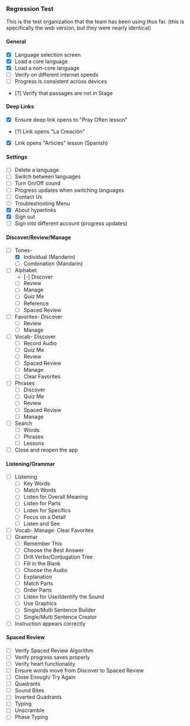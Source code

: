 ### Regression Test
This is the test organization that the team has been using thus far. (this is specifically the web version, but they were nearly identical)
#### General
 - [x] Language selection screen
 - [x] Load a core language
 - [x] Load a non-core language
 - [ ] Verify on different internet speeds
 - [ ] Progress is consistent across devices
 - [?] Verify that passages are not in Stage

#### Deep Links
 - [x] Ensure deep link opens to "Pray Often lesson"
 - [?] Link opens "La Creación"
 - [x] Link opens "Articles" lesson (Spanish)

#### Settings
 - [ ] Delete a language
 - [ ] Switch between languages
 - [ ] Turn On/Off sound
 - [ ] Progress updates when switching languages
 - [ ] Contact Us
 - [ ] Troubleshooting Menu
 - [x] About hyperlinks
 - [x] Sign out
 - [ ] Sign into different account (progress updates)

#### Discover/Review/Manage
 - [ ] Tones- 
    - [x] Individual (Mandarin)
    - [ ] Combination (Mandarin)
 - [ ] Alphabet
    - [-] Discover
    - [ ] Review
    - [ ] Manage
    - [ ] Quiz Me
    - [ ] Reference
    - [ ] Spaced Review
 - [ ] Favorites- Discover
    - [ ] Review
    - [ ] Manage
 - [ ] Vocab- Discover
    - [ ] Record Audio
    - [ ] Quiz Me
    - [ ] Review
    - [ ] Spaced Review
    - [ ] Manage
    - [ ] Clear Favorites
 - [ ] Phrases
    - [ ] Discover
    - [ ] Quiz Me
    - [ ] Review
    - [ ] Spaced Review
    - [ ] Manage
 - [ ] Search
    - [ ] Words
    - [ ] Phrases
    - [ ] Lessons
 - [ ] Close and reopen the app

#### Listening/Grammar
 - [ ] Listening
    - [ ] Key Words
    - [ ] Match Words
    - [ ] Listen for Overall Meaning
    - [ ] Listen for Parts
    - [ ] Listen for Specifics
    - [ ] Focus on a Detail
    - [ ] Listen and See
 - [ ] Vocab- Manage: Clear Favorites
 - [ ] Grammar
    - [ ] Remember This
    - [ ] Choose the Best Answer
    - [ ] Drill Verbs/Conjugation Tree
    - [ ] Fill in the Blank
    - [ ] Choose the Audio
    - [ ] Explanation
    - [ ] Match Parts
    - [ ] Order Parts
    - [ ] Listen for Use/Identify the Sound
    - [ ] Use Graphics
    - [ ] Single/Multi Sentence Builder
    - [ ] Single/Multi Sentence Creator
 - [ ] Instruction appears correctly

#### Spaced Review
 - [ ] Verify Spaced Review Algorithm
 - [ ] Verify progress saves properly
 - [ ] Verify heart functionality
 - [ ] Ensure words move from Discover to Spaced Review
 - [ ] Close Enough/ Try Again
 - [ ] Quadrants
 - [ ] Sound Bites
 - [ ] Inverted Quadrants
 - [ ] Typing
 - [ ] Unscramble
 - [ ] Phase Typing
